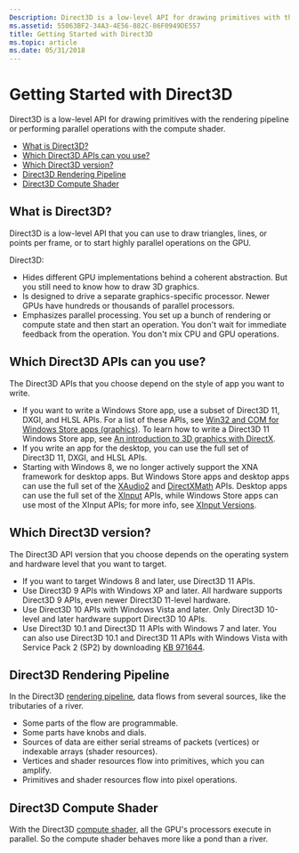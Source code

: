 ```yaml
---
Description: Direct3D is a low-level API for drawing primitives with the rendering pipeline or performing parallel operations with the compute shader.
ms.assetid: 55063BF2-34A3-4E56-882C-86F0949DE557
title: Getting Started with Direct3D
ms.topic: article
ms.date: 05/31/2018
---
```


# Getting Started with Direct3D

Direct3D is a low-level API for drawing primitives with the rendering pipeline or performing parallel operations with the compute shader.

-   [What is Direct3D?](#what-is-direct3d)
-   [Which Direct3D APIs can you use?](#which-direct3d-apis-can-you-use)
-   [Which Direct3D version?](#which-direct3d-version)
-   [Direct3D Rendering Pipeline](#direct3d-rendering-pipeline)
-   [Direct3D Compute Shader](#direct3d-compute-shader)

## What is Direct3D?

Direct3D is a low-level API that you can use to draw triangles, lines, or points per frame, or to start highly parallel operations on the GPU.

Direct3D:

-   Hides different GPU implementations behind a coherent abstraction. But you still need to know how to draw 3D graphics.
-   Is designed to drive a separate graphics-specific processor. Newer GPUs have hundreds or thousands of parallel processors.
-   Emphasizes parallel processing. You set up a bunch of rendering or compute state and then start an operation. You don't wait for immediate feedback from the operation. You don't mix CPU and GPU operations.

## Which Direct3D APIs can you use?

The Direct3D APIs that you choose depend on the style of app you want to write.

-   If you want to write a Windows Store app, use a subset of Direct3D 11, DXGI, and HLSL APIs. For a list of these APIs, see [Win32 and COM for Windows Store apps (graphics)](https://msdn.microsoft.com/library/BR205756(v=Win.10).aspx). To learn how to write a Direct3D 11 Windows Store app, see [An introduction to 3D graphics with DirectX](https://msdn.microsoft.com/library/Hh465137(v=Win.10).aspx).
-   If you write an app for the desktop, you can use the full set of Direct3D 11, DXGI, and HLSL APIs.
-   Starting with Windows 8, we no longer actively support the XNA framework for desktop apps. But Windows Store apps and desktop apps can use the full set of the [XAudio2](https://msdn.microsoft.com/library/Hh405049(v=VS.85).aspx) and [DirectXMath](https://msdn.microsoft.com/library/Hh437833(v=VS.85).aspx) APIs. Desktop apps can use the full set of the [XInput](https://msdn.microsoft.com/library/Hh405053(v=VS.85).aspx) APIs, while Windows Store apps can use most of the XInput APIs; for more info, see [XInput Versions](https://msdn.microsoft.com/library/Hh405051(v=VS.85).aspx).

## Which Direct3D version?

The Direct3D API version that you choose depends on the operating system and hardware level that you want to target.

-   If you want to target Windows 8 and later, use Direct3D 11 APIs.
-   Use Direct3D 9 APIs with Windows XP and later. All hardware supports Direct3D 9 APIs, even newer Direct3D 11-level hardware.
-   Use Direct3D 10 APIs with Windows Vista and later. Only Direct3D 10-level and later hardware support Direct3D 10 APIs.
-   Use Direct3D 10.1 and Direct3D 11 APIs with Windows 7 and later. You can also use Direct3D 10.1 and Direct3D 11 APIs with Windows Vista with Service Pack 2 (SP2) by downloading [KB 971644](https://go.microsoft.com/fwlink/p/?linkid=160189).

## Direct3D Rendering Pipeline

In the Direct3D [rendering pipeline](https://msdn.microsoft.com/library/Ff476882(v=VS.85).aspx), data flows from several sources, like the tributaries of a river.

-   Some parts of the flow are programmable.
-   Some parts have knobs and dials.
-   Sources of data are either serial streams of packets (vertices) or indexable arrays (shader resources).
-   Vertices and shader resources flow into primitives, which you can amplify.
-   Primitives and shader resources flow into pixel operations.

## Direct3D Compute Shader

With the Direct3D [compute shader](https://msdn.microsoft.com/library/Ff476331(v=VS.85).aspx), all the GPU's processors execute in parallel. So the compute shader behaves more like a pond than a river.

 

 



